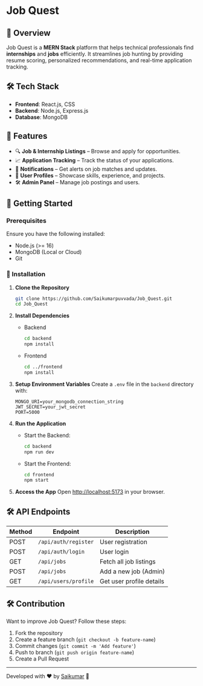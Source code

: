 # Job Quest

## 🚀 Overview
Job Quest is a **MERN Stack** platform that helps technical professionals find **internships** and **jobs** efficiently. It streamlines job hunting by providing resume scoring, personalized recommendations, and real-time application tracking.

## 🛠️ Tech Stack
- **Frontend**: React.js,  CSS
- **Backend**: Node.js, Express.js
- **Database**: MongoDB


## 🎯 Features
- 🔍 **Job & Internship Listings** – Browse and apply for opportunities.
- 📈 **Application Tracking** – Track the status of your applications.
- 🔔 **Notifications** – Get alerts on job matches and updates.
- 👤 **User Profiles** – Showcase skills, experience, and projects.
- 🛠️ **Admin Panel** – Manage job postings and users.

## 🚀 Getting Started
### Prerequisites
Ensure you have the following installed:
- Node.js (>= 16)
- MongoDB (Local or Cloud)
- Git

### 🔧 Installation
1. **Clone the Repository**
   ```sh
   git clone https://github.com/Saikumarpuvvada/Job_Quest.git
   cd Job_Quest
   ```

2. **Install Dependencies**
   - Backend
     ```sh
     cd backend
     npm install
     ```
   - Frontend
     ```sh
     cd ../frontend
     npm install
     ```

3. **Setup Environment Variables**
   Create a `.env` file in the `backend` directory with:
   ```env
   MONGO_URI=your_mongodb_connection_string
   JWT_SECRET=your_jwt_secret
   PORT=5000
   ```

4. **Run the Application**
   - Start the Backend:
     ```sh
     cd backend
     npm run dev
     ```
   - Start the Frontend:
     ```sh
     cd frontend
     npm start
     ```

5. **Access the App**
   Open [http://localhost:5173](http://localhost:5173) in your browser.

## 🛠️ API Endpoints
| Method | Endpoint            | Description                  |
|--------|---------------------|------------------------------|
| POST   | `/api/auth/register` | User registration          |
| POST   | `/api/auth/login`    | User login                 |
| GET    | `/api/jobs`          | Fetch all job listings     |
| POST   | `/api/jobs`          | Add a new job (Admin)      |
| GET    | `/api/users/profile` | Get user profile details   |

## 🛠️ Contribution
Want to improve Job Quest? Follow these steps:
1. Fork the repository
2. Create a feature branch (`git checkout -b feature-name`)
3. Commit changes (`git commit -m 'Add feature'`)
4. Push to branch (`git push origin feature-name`)
5. Create a Pull Request



---
Developed with ❤️ by [Saikumar](https://github.com/Saikumarpuvvada) 🚀

